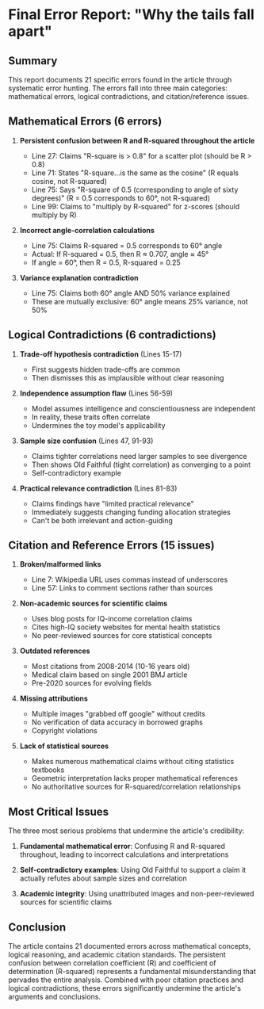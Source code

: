 # Final Error Report: "Why the tails fall apart"

## Summary
This report documents 21 specific errors found in the article through systematic error hunting. The errors fall into three main categories: mathematical errors, logical contradictions, and citation/reference issues.

## Mathematical Errors (6 errors)

1. **Persistent confusion between R and R-squared throughout the article**
   - Line 27: Claims "R-square is > 0.8" for a scatter plot (should be R > 0.8)
   - Line 71: States "R-square...is the same as the cosine" (R equals cosine, not R-squared)
   - Line 75: Says "R-square of 0.5 (corresponding to angle of sixty degrees)" (R = 0.5 corresponds to 60°, not R-squared)
   - Line 99: Claims to "multiply by R-squared" for z-scores (should multiply by R)

2. **Incorrect angle-correlation calculations**
   - Line 75: Claims R-squared = 0.5 corresponds to 60° angle
   - Actual: If R-squared = 0.5, then R ≈ 0.707, angle ≈ 45°
   - If angle = 60°, then R = 0.5, R-squared = 0.25

3. **Variance explanation contradiction**
   - Line 75: Claims both 60° angle AND 50% variance explained
   - These are mutually exclusive: 60° angle means 25% variance, not 50%

## Logical Contradictions (6 contradictions)

1. **Trade-off hypothesis contradiction** (Lines 15-17)
   - First suggests hidden trade-offs are common
   - Then dismisses this as implausible without clear reasoning

2. **Independence assumption flaw** (Lines 56-59)
   - Model assumes intelligence and conscientiousness are independent
   - In reality, these traits often correlate
   - Undermines the toy model's applicability

3. **Sample size confusion** (Lines 47, 91-93)
   - Claims tighter correlations need larger samples to see divergence
   - Then shows Old Faithful (tight correlation) as converging to a point
   - Self-contradictory example

4. **Practical relevance contradiction** (Lines 81-83)
   - Claims findings have "limited practical relevance"
   - Immediately suggests changing funding allocation strategies
   - Can't be both irrelevant and action-guiding

## Citation and Reference Errors (15 issues)

1. **Broken/malformed links**
   - Line 7: Wikipedia URL uses commas instead of underscores
   - Line 57: Links to comment sections rather than sources

2. **Non-academic sources for scientific claims**
   - Uses blog posts for IQ-income correlation claims
   - Cites high-IQ society websites for mental health statistics
   - No peer-reviewed sources for core statistical concepts

3. **Outdated references**
   - Most citations from 2008-2014 (10-16 years old)
   - Medical claim based on single 2001 BMJ article
   - Pre-2020 sources for evolving fields

4. **Missing attributions**
   - Multiple images "grabbed off google" without credits
   - No verification of data accuracy in borrowed graphs
   - Copyright violations

5. **Lack of statistical sources**
   - Makes numerous mathematical claims without citing statistics textbooks
   - Geometric interpretation lacks proper mathematical references
   - No authoritative sources for R-squared/correlation relationships

## Most Critical Issues

The three most serious problems that undermine the article's credibility:

1. **Fundamental mathematical error**: Confusing R and R-squared throughout, leading to incorrect calculations and interpretations

2. **Self-contradictory examples**: Using Old Faithful to support a claim it actually refutes about sample sizes and correlation

3. **Academic integrity**: Using unattributed images and non-peer-reviewed sources for scientific claims

## Conclusion

The article contains 21 documented errors across mathematical concepts, logical reasoning, and academic citation standards. The persistent confusion between correlation coefficient (R) and coefficient of determination (R-squared) represents a fundamental misunderstanding that pervades the entire analysis. Combined with poor citation practices and logical contradictions, these errors significantly undermine the article's arguments and conclusions.